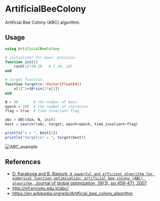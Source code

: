 # ArtificialBeeColony
Artificial Bee Colony (ABC) algorithm.

## Usage
``` julia
using ArtificialBeeColony

# initializer for bees' position
function init()
    rand(1)*20-10   # [-10, 10] 
end

# target function
function target(x::Vector{Float64})
    x[1]^2+10*sin(2*x[1])
end

N = 50       # the number of bees
epoch = 100  # the number of iteration
flag = true  # time invariant flag

abc = ABC(dim, N, init)
best = search!(abc, target; epoch=epoch, time_invaliant=flag)

println("x = ", best[1])
println("target(x) = ", target(best))
```

![ABC_example](http://peakbook.github.io/images/ABC_example.svg)

## References
- [D. Karaboga and B. Basturk, ``A powerful and efficient algorithm for numerical function optimization: artificial bee colony (ABC) algorithm,`` Journal of global optimization, 39(3), pp.459-471, 2007](http://link.springer.com/article/10.1007/s10898-007-9149-x).
- <http://mf.erciyes.edu.tr/abc/>
- <https://en.wikipedia.org/wiki/Artificial_bee_colony_algorithm>
